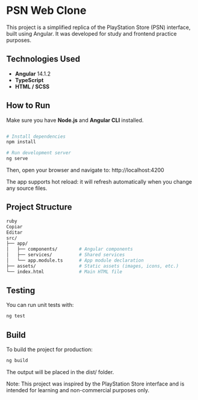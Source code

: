 # PSN Web Clone

This project is a simplified replica of the PlayStation Store (PSN) interface, built using Angular. It was developed for study and frontend practice purposes.

## Technologies Used

- **Angular** 14.1.2
- **TypeScript**
- **HTML / SCSS**

## How to Run

Make sure you have **Node.js** and **Angular CLI** installed.

```bash

# Install dependencies
npm install

# Run development server
ng serve
```

Then, open your browser and navigate to: http://localhost:4200

The app supports hot reload: it will refresh automatically when you change any source files.

## Project Structure

```bash
ruby
Copiar
Editar
src/
├── app/
│   ├── components/        # Angular components
│   ├── services/          # Shared services
│   └── app.module.ts      # App module declaration
├── assets/                # Static assets (images, icons, etc.)
└── index.html             # Main HTML file
```

## Testing
You can run unit tests with:
```bash
ng test
```

## Build
To build the project for production:

```bash
ng build
```

The output will be placed in the dist/ folder.

Note: This project was inspired by the PlayStation Store interface and is intended for learning and non-commercial purposes only.
